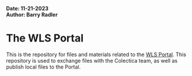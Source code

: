 **Date: 11-21-2023**  
**Author: Barry Radler**

# The WLS Portal

This is the repository for files and materials related to the [WLS Portal](https://wls.portal.ssc.wisc.edu/). This repository is used to exchange files with the Colectica team, as well as publish local files to the Portal.
